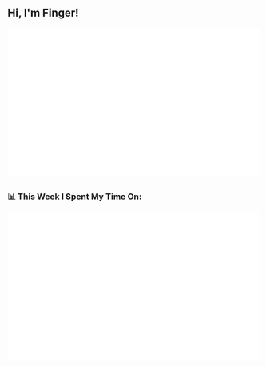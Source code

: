 <h2> Hi, I'm Finger!</h2>

<img align="right" src="https://raw.githubusercontent.com/spianmo/github-stats/master/generated/overview.svg#gh-light-mode-only">

<!-- <img align="right" height="160em" src="https://github-readme-stats-eight-theta.vercel.app/api/top-langs/?username=spianmo&layout=compact&langs_count=8&theme=algolia"/>	 -->
	
```go
package main

type Me struct {
	Name   string
	Job    string
	Code   string
	Skills string
}

func main() {
	me := &Me{
		Name:   "Finger",
		Job:    "Client-side Engineer",
		Code:   "Java, Kotlin, C#, Rust and C++ and Others",
		Skills: "Android, Security, Cross-platform client, NLP, CV, ASR ^o^",
	}
	_ = me
}
```


<h3>📊 This Week I Spent My Time On:</h3>
<img align='right' src="https://raw.githubusercontent.com/spianmo/github-stats/master/generated/languages.svg#gh-light-mode-only">

<!--START_SECTION:waka-->

```txt
Kotlin                         4 hrs 48 mins   ███████▓░░░░░░░░░░░░░░░░░   30.44 %
Java                           3 hrs 27 mins   █████▒░░░░░░░░░░░░░░░░░░░   21.94 %
Python                         2 hrs 33 mins   ████░░░░░░░░░░░░░░░░░░░░░   16.19 %
Bash                           1 hr 37 mins    ██▓░░░░░░░░░░░░░░░░░░░░░░   10.26 %
XML                            55 mins         █▒░░░░░░░░░░░░░░░░░░░░░░░   05.87 %
```

<!--END_SECTION:waka-->
